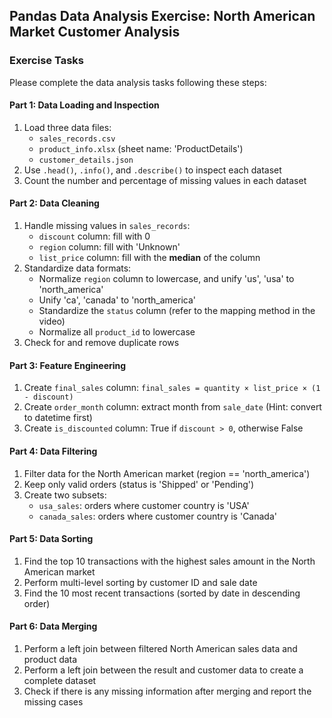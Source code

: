 ## **Pandas Data Analysis Exercise: North American Market Customer Analysis**

### **Exercise Tasks**

Please complete the data analysis tasks following these steps:

#### **Part 1: Data Loading and Inspection**
1. Load three data files:
   - `sales_records.csv`
   - `product_info.xlsx` (sheet name: 'ProductDetails')
   - `customer_details.json`
2. Use `.head()`, `.info()`, and `.describe()` to inspect each dataset
3. Count the number and percentage of missing values in each dataset

#### **Part 2: Data Cleaning**
1. Handle missing values in `sales_records`:
   - `discount` column: fill with 0
   - `region` column: fill with 'Unknown'
   - `list_price` column: fill with the **median** of the column
2. Standardize data formats:
   - Normalize `region` column to lowercase, and unify 'us', 'usa' to 'north_america'
   - Unify 'ca', 'canada' to 'north_america'
   - Standardize the `status` column (refer to the mapping method in the video)
   - Normalize all `product_id` to lowercase
3. Check for and remove duplicate rows

#### **Part 3: Feature Engineering**
1. Create `final_sales` column: `final_sales = quantity × list_price × (1 - discount)`
2. Create `order_month` column: extract month from `sale_date` (Hint: convert to datetime first)
3. Create `is_discounted` column: True if `discount > 0`, otherwise False

#### **Part 4: Data Filtering**
1. Filter data for the North American market (region == 'north_america')
2. Keep only valid orders (status is 'Shipped' or 'Pending')
3. Create two subsets:
   - `usa_sales`: orders where customer country is 'USA'
   - `canada_sales`: orders where customer country is 'Canada'

#### **Part 5: Data Sorting**
1. Find the top 10 transactions with the highest sales amount in the North American market
2. Perform multi-level sorting by customer ID and sale date
3. Find the 10 most recent transactions (sorted by date in descending order)

#### **Part 6: Data Merging**
1. Perform a left join between filtered North American sales data and product data
2. Perform a left join between the result and customer data to create a complete dataset
3. Check if there is any missing information after merging and report the missing cases
